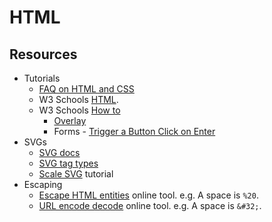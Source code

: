 # HTML

## Resources

- Tutorials
    - [FAQ on HTML and CSS](https://www.tutorialrepublic.com/faq.php#html-css)
    - W3 Schools [HTML](https://www.w3schools.com/html/default.asp).
    - W3 Schools [How to](https://www.w3schools.com/howto/default.asp)
        - [Overlay](https://www.w3schools.com/howto/howto_css_overlay.asp)
        - Forms - [Trigger a Button Click on Enter](https://www.w3schools.com/howto/howto_js_trigger_button_enter.asp)
- SVGs
    - [SVG docs](https://developer.mozilla.org/en-US/docs/Web/SVG)
    - [SVG tag types](https://stackoverflow.com/questions/4476526/)
    - [Scale SVG](https://css-tricks.com/scale-svg/) tutorial
- Escaping
    - [Escape HTML entities](https://www.freeformatter.com/html-entities.html) online tool. e.g. A space is `%20`.
    - [URL encode decode](https://www.url-encode-decode.com/) online tool. e.g. A space is `&#32;`.
